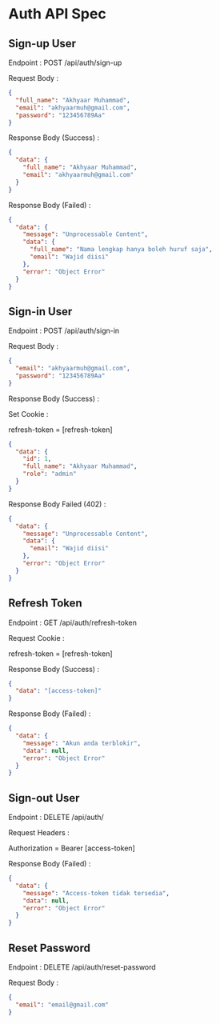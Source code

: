 # Auth API Spec

## Sign-up User

Endpoint : POST /api/auth/sign-up

Request Body :

```json
{
  "full_name": "Akhyaar Muhammad",
  "email": "akhyaarmuh@gmail.com",
  "password": "123456789Aa"
}
```

Response Body (Success) :

```json
{
  "data": {
    "full_name": "Akhyaar Muhammad",
    "email": "akhyaarmuh@gmail.com"
  }
}
```

Response Body (Failed) :

```json
{
  "data": {
    "message": "Unprocessable Content",
    "data": {
      "full_name": "Nama lengkap hanya boleh huruf saja",
      "email": "Wajid diisi"
    },
    "error": "Object Error"
  }
}
```

## Sign-in User

Endpoint : POST /api/auth/sign-in

Request Body :

```json
{
  "email": "akhyaarmuh@gmail.com",
  "password": "123456789Aa"
}
```

Response Body (Success) :

Set Cookie :

refresh-token = [refresh-token]

```json
{
  "data": {
    "id": 1,
    "full_name": "Akhyaar Muhammad",
    "role": "admin"
  }
}
```

Response Body Failed (402) :

```json
{
  "data": {
    "message": "Unprocessable Content",
    "data": {
      "email": "Wajid diisi"
    },
    "error": "Object Error"
  }
}
```

## Refresh Token

Endpoint : GET /api/auth/refresh-token

Request Cookie :

refresh-token = [refresh-token]

Response Body (Success) :

```json
{
  "data": "[access-token]"
}
```

Response Body (Failed) :

```json
{
  "data": {
    "message": "Akun anda terblokir",
    "data": null,
    "error": "Object Error"
  }
}
```

## Sign-out User

Endpoint : DELETE /api/auth/

Request Headers :

Authorization = Bearer [access-token]

Response Body (Failed) :

```json
{
  "data": {
    "message": "Access-token tidak tersedia",
    "data": null,
    "error": "Object Error"
  }
}
```

## Reset Password

Endpoint : DELETE /api/auth/reset-password

Request Body :

```json
{
  "email": "email@gmail.com"
}
```
